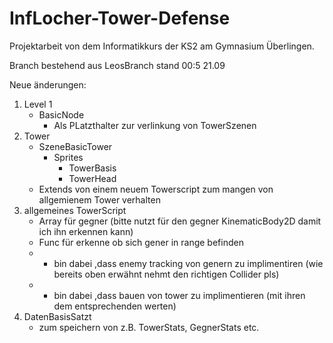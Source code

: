 # InfLocher-Tower-Defense

Projektarbeit von dem Informatikkurs der KS2 am Gymnasium Überlingen.

Branch bestehend aus LeosBranch stand 00:5 21.09

Neue änderungen:
1. Level 1
   - BasicNode
     - Als PLatzthalter zur verlinkung von TowerSzenen
2. Tower
   - SzeneBasicTower
     - Sprites
       - TowerBasis
       - TowerHead
   - Extends von einem neuem Towerscript zum mangen von allgemienem Tower verhalten
3. allgemeines TowerScript
   - Array für gegner (bitte nutzt für den gegner KinematicBody2D damit ich ihn erkennen kann)
   - Func für erkenne ob sich gener in range befinden
   - + bin dabei ,dass enemy tracking von genern zu implimentiren (wie bereits oben erwähnt nehmt den richtigen Collider pls)
   - + bin dabei ,dass bauen von tower zu implimentieren (mit ihren dem entsprechenden werten)
4. DatenBasisSatzt
   - zum speichern von z.B. TowerStats, GegnerStats etc.
